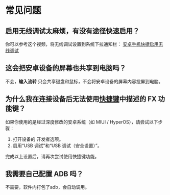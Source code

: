 # 常见问题

## 启用无线调试太麻烦，有没有途径快速启用？

你可以参考这个视频，将无线调试设置到系统下拉通知栏：
[安卓手机快捷启用无线调试
](https://www.bilibili.com/video/BV1r1UKYjEWj/)

## 这会把安卓设备的屏幕也共享到电脑吗？

不会，__输入流转__ 只会共享键盘和鼠标，不会将安卓设备的屏幕内容投屏到电脑。

## 为什么我在连接设备后无法使用[快捷键](./shortcuts_zh.md)中描述的 FX 功能键？

如果你使用的是经过深度修改的安卓系统（如 MIUI / HyperOS），请尝试以下步骤：

1. 打开设备的 开发者选项。
2. 启用“USB 调试”和“USB 调试（安全设置）”。

完成以上设置后，请再次尝试使用快捷键功能。

## 我需要自己配置 ADB 吗？

不需要，软件内打包了adb，会自动调用。
